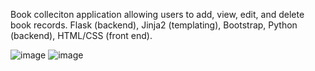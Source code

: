 Book colleciton application allowing users to add, view, edit, and delete book records.
Flask (backend), Jinja2 (templating), Bootstrap, Python (backend), HTML/CSS (front end).

![image](https://github.com/user-attachments/assets/146e2e5f-ad25-475c-a590-f0203ee86bde)
![image](https://github.com/user-attachments/assets/56b8769c-5152-4b25-8d26-797e45883657)
